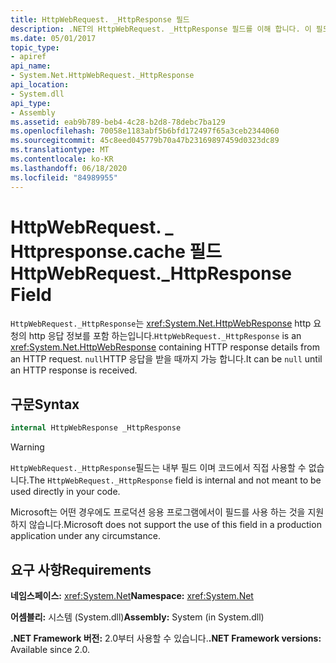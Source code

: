 ```yaml
---
title: HttpWebRequest. _HttpResponse 필드
description: .NET의 HttpWebRequest. _HttpResponse 필드를 이해 합니다. 이 필드는 HTTP 요청의 HTTP 응답 세부 정보를 포함 하는 HttpWebResponse 형식입니다.
ms.date: 05/01/2017
topic_type:
- apiref
api_name:
- System.Net.HttpWebRequest._HttpResponse
api_location:
- System.dll
api_type:
- Assembly
ms.assetid: eab9b789-beb4-4c28-b2d8-78debc7ba129
ms.openlocfilehash: 70058e1183abf5b6bfd172497f65a3ceb2344060
ms.sourcegitcommit: 45c8eed045779b70a47b23169897459d0323dc89
ms.translationtype: MT
ms.contentlocale: ko-KR
ms.lasthandoff: 06/18/2020
ms.locfileid: "84989955"
---
```

# <a name="httpwebrequest_httpresponse-field"></a><span data-ttu-id="e33e4-104">HttpWebRequest. \_ Httpresponse.cache 필드</span><span class="sxs-lookup"><span data-stu-id="e33e4-104">HttpWebRequest.\_HttpResponse Field</span></span>

<span data-ttu-id="e33e4-105">`HttpWebRequest._HttpResponse`는 <xref:System.Net.HttpWebResponse> http 요청의 http 응답 정보를 포함 하는입니다.</span><span class="sxs-lookup"><span data-stu-id="e33e4-105">`HttpWebRequest._HttpResponse` is an <xref:System.Net.HttpWebResponse> containing HTTP response details from an HTTP request.</span></span> <span data-ttu-id="e33e4-106">`null`HTTP 응답을 받을 때까지 가능 합니다.</span><span class="sxs-lookup"><span data-stu-id="e33e4-106">It can be `null` until an HTTP response is received.</span></span>

## <a name="syntax"></a><span data-ttu-id="e33e4-107">구문</span><span class="sxs-lookup"><span data-stu-id="e33e4-107">Syntax</span></span>
  
```csharp  
internal HttpWebResponse _HttpResponse
```

> [!WARNING]
> <span data-ttu-id="e33e4-108">`HttpWebRequest._HttpResponse`필드는 내부 필드 이며 코드에서 직접 사용할 수 없습니다.</span><span class="sxs-lookup"><span data-stu-id="e33e4-108">The `HttpWebRequest._HttpResponse` field is internal and not meant to be used directly in your code.</span></span>
>
> <span data-ttu-id="e33e4-109">Microsoft는 어떤 경우에도 프로덕션 응용 프로그램에서이 필드를 사용 하는 것을 지원 하지 않습니다.</span><span class="sxs-lookup"><span data-stu-id="e33e4-109">Microsoft does not support the use of this field in a production application under any circumstance.</span></span>

## <a name="requirements"></a><span data-ttu-id="e33e4-110">요구 사항</span><span class="sxs-lookup"><span data-stu-id="e33e4-110">Requirements</span></span>

<span data-ttu-id="e33e4-111">**네임스페이스:** <xref:System.Net></span><span class="sxs-lookup"><span data-stu-id="e33e4-111">**Namespace:** <xref:System.Net></span></span>

<span data-ttu-id="e33e4-112">**어셈블리:** 시스템 (System.dll)</span><span class="sxs-lookup"><span data-stu-id="e33e4-112">**Assembly:** System (in System.dll)</span></span>

<span data-ttu-id="e33e4-113">**.NET Framework 버전:** 2.0부터 사용할 수 있습니다.</span><span class="sxs-lookup"><span data-stu-id="e33e4-113">**.NET Framework versions:** Available since 2.0.</span></span>
